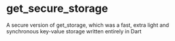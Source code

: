 # get_secure_storage
A secure version of get_storage, which was a fast, extra light and synchronous key-value storage written entirely in Dart
